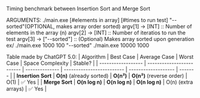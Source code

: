 Timing benchmark between Insertion Sort and Merge Sort

ARGUMENTS:
    ./main.exe [#elements in array] [#times to run test] "--sorted"(OPTIONAL, makes array order sorted)
    argv[1] -> [INT] :: Number of elements in the array (n) 
    argv[2] -> [INT] :: Number of iteratios to run the test
    argv[3] -> ["--sorted"] :: (Optional) Makes array sorted upon generation
ex/
    ./main.exe 1000 100 "--sorted"
    ./main.exe 10000 1000

Table made by ChatGPT 5.0: 
| Algorithm          | Best Case                 | Average Case   | Worst Case                | Space Complexity    | Stable? |
| ------------------ | ------------------------- | -------------- | ------------------------- | ------------------- | ------- |
| **Insertion Sort** | **O(n)** (already sorted) | **O(n²)**      | **O(n²)** (reverse order) | O(1)                | ✅ Yes  |
| **Merge Sort**     | **O(n log n)**            | **O(n log n)** | **O(n log n)**            | O(n) (extra arrays) | ✅ Yes  |


